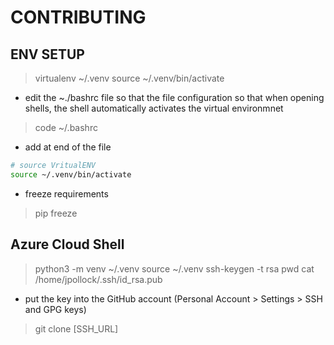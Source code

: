 # CONTRIBUTING

## ENV SETUP

> virtualenv ~/.venv
> source ~/.venv/bin/activate

- edit the ~./bashrc file so that the file configuration so that when opening shells, the shell automatically activates the virtual environmnet

> code ~/.bashrc

- add at end of the file 

```bash
# source VritualENV
source ~/.venv/bin/activate
```

- freeze requirements
> pip freeze


## Azure Cloud Shell

> python3 -m venv ~/.venv
> source ~/.venv
> ssh-keygen -t rsa
> pwd
> cat /home/jpollock/.ssh/id_rsa.pub

- put the key into the GitHub account (Personal Account > Settings > SSH and GPG keys)
  
> git clone [SSH_URL]
